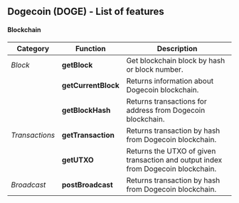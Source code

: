 ## Dogecoin (DOGE) - List of features

#### Blockchain

| **Category**   | Function            | Description                                                                      |
| -------------- | ------------------- | -------------------------------------------------------------------------------- |
| _Block_        | **getBlock**        | Get blockchain block by hash or block number.                                    |
|                | **getCurrentBlock** | Returns information about Dogecoin blockchain.                                   |
|                | **getBlockHash**    | Returns transactions for address from Dogecoin blockchain.                       |
| _Transactions_ | **getTransaction**  | Returns transaction by hash from Dogecoin blockchain.                            |
|                | **getUTXO**         | Returns the UTXO of given transaction and output index from Dogecoin blockchain. |
| _Broadcast_    | **postBroadcast**   | Returns transaction by hash from Dogecoin blockchain.                            |
